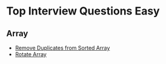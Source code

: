 # Top Interview Questions Easy
## Array
- [Remove Duplicates from Sorted Array](./easy/remove-dupilicates-from-sorted-array.js)
- [Rotate Array](./medium/rotate-array.js)
